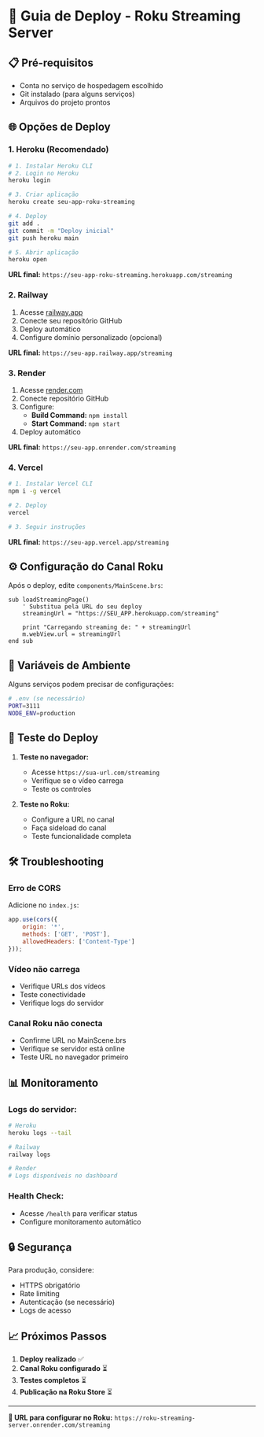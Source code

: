 # 🚀 Guia de Deploy - Roku Streaming Server

## 📋 Pré-requisitos
- Conta no serviço de hospedagem escolhido
- Git instalado (para alguns serviços)
- Arquivos do projeto prontos

## 🌐 Opções de Deploy

### 1. **Heroku** (Recomendado)
```bash
# 1. Instalar Heroku CLI
# 2. Login no Heroku
heroku login

# 3. Criar aplicação
heroku create seu-app-roku-streaming

# 4. Deploy
git add .
git commit -m "Deploy inicial"
git push heroku main

# 5. Abrir aplicação
heroku open
```

**URL final:** `https://seu-app-roku-streaming.herokuapp.com/streaming`

### 2. **Railway**
1. Acesse [railway.app](https://railway.app)
2. Conecte seu repositório GitHub
3. Deploy automático
4. Configure domínio personalizado (opcional)

**URL final:** `https://seu-app.railway.app/streaming`

### 3. **Render**
1. Acesse [render.com](https://render.com)
2. Conecte repositório GitHub
3. Configure:
   - **Build Command:** `npm install`
   - **Start Command:** `npm start`
4. Deploy automático

**URL final:** `https://seu-app.onrender.com/streaming`

### 4. **Vercel**
```bash
# 1. Instalar Vercel CLI
npm i -g vercel

# 2. Deploy
vercel

# 3. Seguir instruções
```

**URL final:** `https://seu-app.vercel.app/streaming`

## ⚙️ Configuração do Canal Roku

Após o deploy, edite `components/MainScene.brs`:

```brightscript
sub loadStreamingPage()
    ' Substitua pela URL do seu deploy
    streamingUrl = "https://SEU_APP.herokuapp.com/streaming"
    
    print "Carregando streaming de: " + streamingUrl
    m.webView.url = streamingUrl
end sub
```

## 🔧 Variáveis de Ambiente

Alguns serviços podem precisar de configurações:

```bash
# .env (se necessário)
PORT=3111
NODE_ENV=production
```

## 📱 Teste do Deploy

1. **Teste no navegador:**
   - Acesse `https://sua-url.com/streaming`
   - Verifique se o vídeo carrega
   - Teste os controles

2. **Teste no Roku:**
   - Configure a URL no canal
   - Faça sideload do canal
   - Teste funcionalidade completa

## 🛠️ Troubleshooting

### Erro de CORS
Adicione no `index.js`:
```javascript
app.use(cors({
    origin: '*',
    methods: ['GET', 'POST'],
    allowedHeaders: ['Content-Type']
}));
```

### Vídeo não carrega
- Verifique URLs dos vídeos
- Teste conectividade
- Verifique logs do servidor

### Canal Roku não conecta
- Confirme URL no MainScene.brs
- Verifique se servidor está online
- Teste URL no navegador primeiro

## 📊 Monitoramento

### Logs do servidor:
```bash
# Heroku
heroku logs --tail

# Railway
railway logs

# Render
# Logs disponíveis no dashboard
```

### Health Check:
- Acesse `/health` para verificar status
- Configure monitoramento automático

## 🔒 Segurança

Para produção, considere:
- HTTPS obrigatório
- Rate limiting
- Autenticação (se necessário)
- Logs de acesso

## 📈 Próximos Passos

1. **Deploy realizado** ✅
2. **Canal Roku configurado** ⏳
3. **Testes completos** ⏳
4. **Publicação na Roku Store** ⏳

---

**🎯 URL para configurar no Roku:**
`https://roku-streaming-server.onrender.com/streaming`

